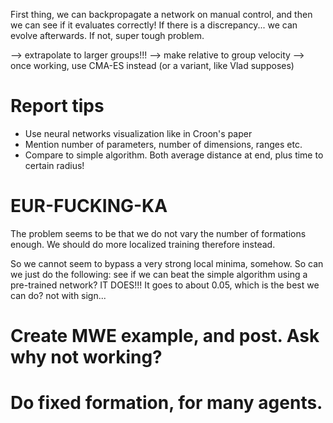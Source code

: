 First thing, we can backpropagate a network on manual control,
and then we can see if it evaluates correctly! If there is a
discrepancy... we can evolve afterwards. If not, super
tough problem.

--> extrapolate to larger groups!!!
--> make relative to group velocity
--> once working, use CMA-ES instead (or a variant, like Vlad supposes)

# Report tips
- Use neural networks visualization like in Croon's paper
- Mention number of parameters, number of dimensions, ranges etc.
- Compare to simple algorithm. Both average distance at end, plus time to certain radius!

# EUR-FUCKING-KA
The problem seems to be that we do not vary the number of formations enough. We should do more localized training therefore instead.

So we cannot seem to bypass a very strong local minima, somehow. So can we just do the following: see if we can beat the 
simple algorithm using a pre-trained network? IT DOES!!! It goes to about 0.05, which is the best we can  do? not with sign...

# Create MWE example, and post. Ask why not working?

# Do fixed formation, for many agents.
